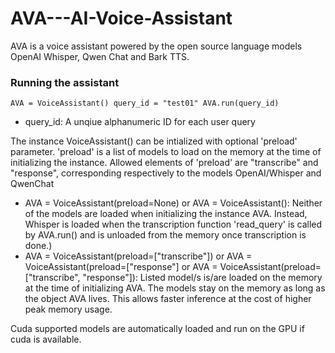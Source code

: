 # AVA---AI-Voice-Assistant
AVA is a voice assistant powered by the open source language models OpenAI Whisper, Qwen Chat and Bark TTS.

### Running the assistant
`
AVA = VoiceAssistant()
query_id = "test01"
AVA.run(query_id)
`
- query_id: A unqiue alphanumeric ID for each user query

The instance VoiceAssistant() can be intialized with optional 'preload' parameter.
'preload' is a list of models to load on the memory at the time of initializing the instance. Allowed elements of 'preload' are "transcribe" and "response", corresponding respectively to the models OpenAI/Whisper and QwenChat
- AVA = VoiceAssistant(preload=None) or AVA = VoiceAssistant(): Neither of the models are loaded when initializing the instance AVA. Instead, Whisper is loaded when the transcription function 'read_query' is called by AVA.run() and is unloaded from the memory once transcription is done.)
- AVA = VoiceAssistant(preload=["transcribe"]) or AVA = VoiceAssistant(preload=["response"] or AVA = VoiceAssistant(preload=["transcribe", "response"]): Listed model/s is/are loaded on the memory at the time of initializing AVA. The models stay on the memory as long as the object AVA lives. This allows faster inference at the cost of higher peak memory usage.

Cuda supported models are automatically loaded and run on the GPU if cuda is available.
